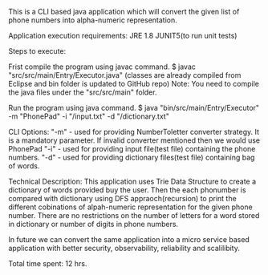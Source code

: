 
This is a CLI based java application which will convert the given list of phone numbers into alpha-numeric representation.

Application execution requirements:
 JRE 1.8
 JUNIT5(to run unit tests)

Steps to execute:

 Frist compile the program using javac command.
      $ javac "src/src/main/Entry/Executor.java" (classes are already compiled from Eclipse and bin folder is updated to GitHub repo)
   Note: You need to compile the java files under the "src/src/main" folder.
   
 Run the program using java command.
      $ java "bin/src/main/Entry/Executor" -m "PhonePad" -i "<path-to-inputfile>/input.txt" -d "<path-to-dictionary-file>/dictionary.txt"
    
 CLI Options: 
   "-m" - used for providing NumberToletter converter strategy. It is a mandatory parameter. If invalid converter mentioned then we would use PhonePad
   "-i" - used for providing input file(test file) containing the phone numbers.
   "-d" - used for providing dictionary files(test file) containing bag of words.
 
 Technical Description:
    This application uses Trie Data Structure to create a dictionary of words provided buy the user. Then the each phonumber is compared with dictionary using DFS appraoch(recursion) to print the different cobinations of alpah-numeric representation for the given phone number. There are no restrictions on the number of letters for a word stored in dictionary or number of digits in phone numbers.
 
 In future we can convert the same application into a micro service based application with better security, observability, reliability and scalilibity.
 
 Total time spent: 12 hrs.
